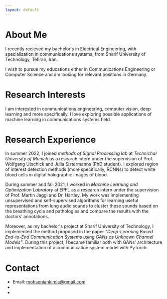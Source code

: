 ```yaml
---
layout: default
---
```


# About Me

I recently recieved my bachelor's in Electrical Engineering, with specialization in communications systems, from Sharif University of Technology, Tehran, Iran. 

I wish to pursue my educations either in Communications Engineering or Computer Science and am looking for relevant positions in Germany.

# Research Interests

I am interested in communications engineering, computer vision, deep learning and more specifically, I love exploring possible applications of machine learning in communications systems field.

# Research Experience

In summer 2022, I joined _methods of Signal Processing lab_ at _Technichal University of Munich_ as a research intern under the supervision of Prof. Wolfgang Utschick and Julia Sistermanns (PhD student). I explored region of interest detection methods (more specifically, RCNNs) to detect white blood cells in digital holographic images of blood.

During summer and fall 2021, I worked in _Machine Learning and Optimization Labratory_ at EPFL as a research intern under the supervision of Prof. Martin Jaggi and Dr. Hartley. My work was implementing unsupervised and self-supervised algorithms for learning useful representations from lung audio sounds to cluster these sounds based on the breathing cycle and pathologies and compare the results with the doctors’ annotations.

Moreover, as my bachelor's project at Sharif University of Technology, I implemented the method proposed in the paper _“Deep-Learning Based End-to-End Communication Systems using GANs as Unknown Channel Models”_. During this project, I became familiar both with GANs' architecture and implementation of a communication system model with PyTorch.

# Contact

*   Email: mohseniankimia@gmail.com
*   [GitHub]: (https://github.com/KimiaMohsenian)
*   [LinkedIn]: (https://www.linkedin.com/in/kimia-mohsenian-a0aa2a1b0)
